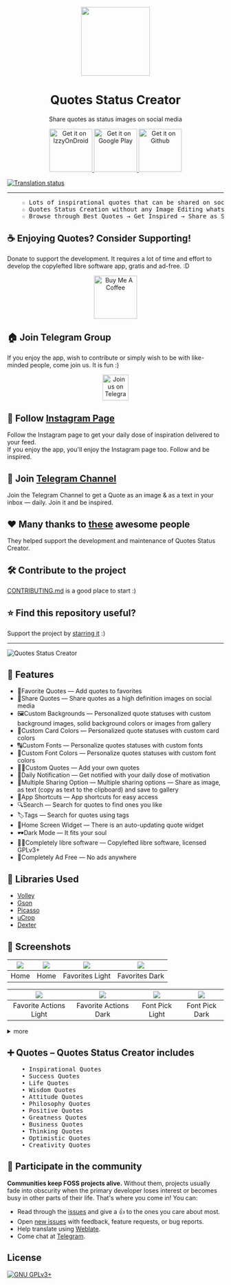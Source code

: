 <p align="center"> 
	<img src="https://github.com/VishnuSanal/Quotes/blob/master/Screenshots/icon.png" width=160 height=160>
</p>

<h1 align="center">
	Quotes Status Creator
</h1>

<p align="center">
	Share quotes as status images on social media
</p>

<p align="center">

<a href='https://apt.izzysoft.de/fdroid/index/apk/phone.vishnu.quotes'>
	<img alt='Get it on IzzyOnDroid' src='https://gitlab.com/IzzyOnDroid/repo/-/raw/master/assets/IzzyOnDroid.png' height="100px" />
</a>	

<a href='https://play.google.com/store/apps/details?id=phone.vishnu.quotes&pcampaignid=pcampaignidMKT-Other-global-all-co-prtnr-py-PartBadge-Mar2515-1'>
	<img alt='Get it on Google Play' src='https://play.google.com/intl/en_us/badges/static/images/badges/en_badge_web_generic.png' height="100px" />
</a>

<a href="https://github.com/VishnuSanal/Quotes/releases/">
	<img alt="Get it on Github" src="https://raw.githubusercontent.com/VishnuSanal/Quotes/master/Screenshots/get-it-on-github.svg" height="100px">
</a>

</p>
<a href="https://hosted.weblate.org/engage/quotes-status-creator/">
<img src="https://hosted.weblate.org/widgets/quotes-status-creator/-/quotes-status-creator/horizontal-auto.svg" alt="Translation status" />
</a>
<hr>

<pre>
    ☆ Lots of inspirational quotes that can be shared on social media as a high definition images
    ☆ Quotes Status Creation without any Image Editing whatsoever — in the same user-friendly UI
    ☆ Browse through Best Quotes → Get Inspired → Share as Status and Spread Positivity
</pre>

## ☕ Enjoying Quotes? Consider Supporting!
Donate to support the development. It requires a lot of time and
effort to develop the copylefted libre software app, gratis and ad-free. :D

<p align="center">
  <a href="https://www.buymeacoffee.com/VishnuSanal">
    <img src="https://cdn.buymeacoffee.com/buttons/v2/default-yellow.png" alt="Buy Me A Coffee" height="100px">
  </a>
</p>

## 🏠 Join Telegram Group
If you enjoy the app, wish to contribute or simply wish to be with like-minded people, come join us. It is fun :)

<p align="center">
  <a href="https://t.me/QuotesStatusCreator">
	<img src="https://img.shields.io/badge/Telegram-2CA5E0?style=for-the-badge&logo=telegram&logoColor=white" alt="Join us on Telegram" height="60px">
  </a>
</p>

## 🎨 Follow [Instagram Page](https://instagram.com/quotes_status_creator)
Follow the Instagram page to get your daily dose of inspiration delivered to your feed. \
If you enjoy the app, you'll enjoy the Instagram page too. Follow and be inspired.

## 📢 Join [Telegram Channel](https://t.me/DailyQuotesStatus)
Join the Telegram Channel to get a Quote as an image & as a text in your inbox — daily. Join it and be inspired.

## ♥ Many thanks to [these](https://github.com/VishnuSanal/Quotes/blob/master/THANKS.md) awesome people
They helped support the development and maintenance of Quotes Status Creator.

## 🛠️ Contribute to the project
[CONTRIBUTING.md](https://github.com/VishnuSanal/Quotes/blob/master/CONTRIBUTING.md) is a good place to start :)

## ⭐ Find this repository useful?
Support the project by [starring it](https://github.com/VishnuSanal/Quotes/stargazers) :)

<hr>

![Quotes Status Creator](https://github.com/VishnuSanal/Quotes/blob/master/Screenshots/Quotes%20Banner.png?raw=true)

## 🚀 Features

- 🔖Favorite Quotes — Add quotes to favorites
- 🔀Share Quotes — Share quotes as a high definition images on social media
- 🖼️Custom Backgrounds — Personalized quote statuses with custom background images, solid background colors or images from gallery
- 🎨Custom Card Colors — Personalized quote statuses with custom card colors
- 🔠Custom Fonts — Personalize quotes statuses with custom fonts
- 🔡Custom Font Colors — Personalize quotes statuses with custom font colors
- ✍🏿Custom Quotes — Add your own quotes
- 🔔Daily Notification — Get notified with your daily dose of motivation
- 🔁Multiple Sharing Option — Multiple sharing options — Share as image, as text (copy as text
  to the clipboard) and save to gallery
- 🚪App Shortcuts — App shortcuts for easy access
- 🔍Search — Search for quotes to find ones you like
- 🏷️Tags — Search for quotes using tags
- 📱Home Screen Widget — There is an auto-updating quote widget
- 🕶Dark Mode — It fits your soul
- 👨‍💻Completely libre software — Copylefted libre software, licensed GPLv3+
- 🚫Completely Ad Free — No ads anywhere

## 📑 Libraries Used

- [Volley](https://github.com/google/volley)
- [Gson](https://github.com/google/gson)
- [Picasso](https://square.github.io/picasso/)
- [uCrop](https://github.com/Yalantis/uCrop)
- [Dexter](https://github.com/Karumi/Dexter)

## 🔲 Screenshots

| <img src="https://github.com/VishnuSanal/Quotes/blob/master/Screenshots/Home%20One.png"/> | <img src="https://github.com/VishnuSanal/Quotes/blob/master/Screenshots/Home%20Two.png"/> | <img src="https://github.com/VishnuSanal/Quotes/blob/master/Screenshots/Fav%20Light.png"/> | <img src="https://github.com/VishnuSanal/Quotes/blob/master/Screenshots/Fav%20Dark.png"/> |
|:---:|:---:|:---:|:---:|
| Home | Home | Favorites Light |  Favorites Dark |

| <img src="https://github.com/VishnuSanal/Quotes/blob/master/Screenshots/Fav%20Actions%20Light.png"/> | <img src="https://github.com/VishnuSanal/Quotes/blob/master/Screenshots/Fav%20Actions%20Dark.png"/> | <img src="https://github.com/VishnuSanal/Quotes/blob/master/Screenshots/Font%20Light.png"/> | <img src="https://github.com/VishnuSanal/Quotes/blob/master/Screenshots/Font%20Dark.png"/> |
|:---:|:---:|:---:|:---:|
| Favorite Actions Light | Favorite Actions Dark | Font Pick Light |  Font Pick Dark |

<details>
  <summary>more</summary>

| <img src="https://github.com/VishnuSanal/Quotes/blob/master/Screenshots/BG%20Option%20Pick%20Light.png"/> | <img src="https://github.com/VishnuSanal/Quotes/blob/master/Screenshots/BG%20Option%20Pick%20Dark.png"/> | <img src="https://github.com/VishnuSanal/Quotes/blob/master/Screenshots/BG%20Pick%20Light.png"/> | <img src="https://github.com/VishnuSanal/Quotes/blob/master/Screenshots/BG%20Pick%20Dark.png"/> |
|:---:|:---:|:---:|:---:|
| BG Option Pick Light | BG Option Pick Dark | BG Pick Light |  BG Pick Dark |

| <img src="https://github.com/VishnuSanal/Quotes/blob/master/Screenshots/Share%20Option%20Light.png"/> | <img src="https://github.com/VishnuSanal/Quotes/blob/master/Screenshots/Share%20Option%20Dark.png"/> | <img src="https://github.com/VishnuSanal/Quotes/blob/master/Screenshots/Color%20Light.png"/> | <img src="https://github.com/VishnuSanal/Quotes/blob/master/Screenshots/Color%20Dark.png"/> |
|:---:|:---:|:---:|:---:|
| Share Option Light | Share Option Dark | Color Light |  Color Dark |

| <img src="https://github.com/VishnuSanal/Quotes/blob/master/Screenshots/Add%20New%20Light.png"/> | <img src="https://github.com/VishnuSanal/Quotes/blob/master/Screenshots/Add%20New%20Dark.png"/> | <img src="https://github.com/VishnuSanal/Quotes/blob/master/Screenshots/Settings%20Light.png"/> | <img src="https://github.com/VishnuSanal/Quotes/blob/master/Screenshots/Settings%20Dark.png"/> |
|:---:|:---:|:---:|:---:|
| Add New Light | Add New Dark | Settings Light |  Settings Dark |

| <img src="https://github.com/VishnuSanal/Quotes/blob/master/Screenshots/About%20Light.png"/> | <img src="https://github.com/VishnuSanal/Quotes/blob/master/Screenshots/About%20Dark.png"/> | <img src="https://github.com/VishnuSanal/Quotes/blob/master/Screenshots/Search.png"/> | <img src="https://github.com/VishnuSanal/Quotes/blob/master/Screenshots/Notification.png"/> |
|:---:|:---:|:---:|:---:|
| About Light | About Dark | Search |  Notification |

</details>

## ➕ Quotes – Quotes Status Creator includes

<pre>
    • Inspirational Quotes
    • Success Quotes
    • Life Quotes
    • Wisdom Quotes
    • Attitude Quotes
    • Philosophy Quotes
    • Positive Quotes
    • Greatness Quotes
    • Business Quotes
    • Thinking Quotes
    • Optimistic Quotes
    • Creativity Quotes
</pre>

## 👥 Participate in the community
**Communities keep FOSS projects alive.** Without them, projects usually fade into obscurity when the primary developer loses interest or becomes busy in other parts of their life. That's where you come in! You can:
- Read through the [issues](https://github.com/VishnuSanal/Quotes/issues) and give a 👍 to the ones you care about most.
- Open [new issues](https://github.com/VishnuSanal/Quotes/issues/new/choose) with feedback, feature requests, or bug reports.
- Help translate using [Weblate](https://hosted.weblate.org/engage/quotes-status-creator/).
- Come chat at [Telegram](https://t.me/QuotesStatusCreator).

## License
[![GNU GPLv3+](https://www.gnu.org/graphics/gplv3-127x51.png)](https://www.gnu.org/licenses/gpl-3.0.en.html)
